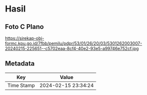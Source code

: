 # Hasil

## Foto C Plano

https://sirekap-obj-formc.kpu.go.id/7fbb/pemilu/pdpr/53/01/26/20/03/5301262003007-20240215-225651--c5702eaa-8cf4-40e2-93e5-a99746e752cf.jpg


## Metadata

| Key        | Value               |
| ---------- | ------------------- |
| Time Stamp | 2024-02-15 23:34:24 |



